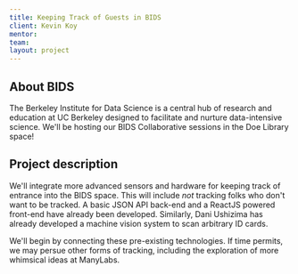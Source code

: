 ```yaml
---
title: Keeping Track of Guests in BIDS
client: Kevin Koy
mentor:
team:
layout: project
---
```

## About BIDS

The Berkeley Institute for Data Science is a central hub of research and
education at UC Berkeley designed to facilitate and nurture data-intensive
science. We'll be hosting our BIDS Collaborative sessions in the Doe Library
space!

## Project description

We'll integrate more advanced sensors and hardware for keeping track of entrance into
the BIDS space. This will include *not* tracking folks who don't want to be
tracked. A basic JSON API back-end and a ReactJS powered front-end have already
been developed. Similarly, Dani Ushizima has already developed a machine vision
system to scan arbitrary ID cards.

We'll begin by connecting these pre-existing technologies. If time permits, we
may persue other forms of tracking, including the exploration of more whimsical
ideas at ManyLabs.
